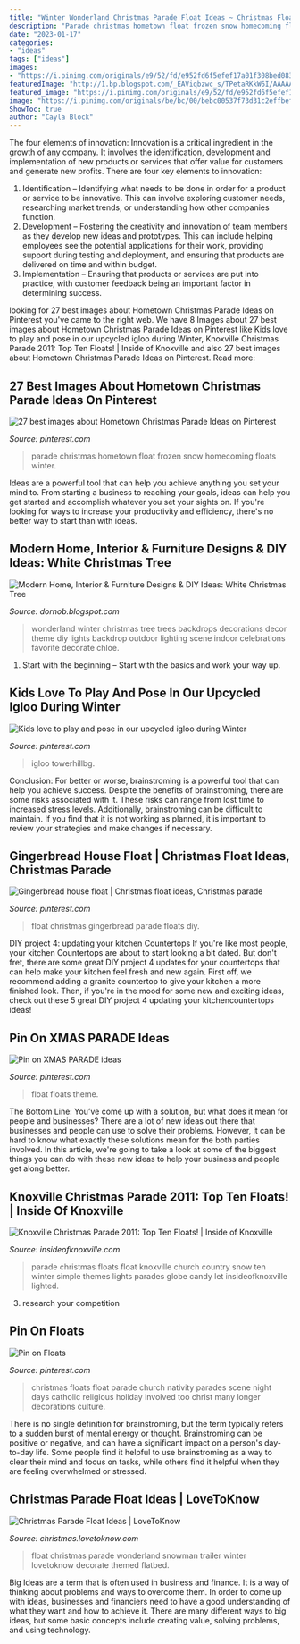 ```yaml
---
title: "Winter Wonderland Christmas Parade Float Ideas ~ Christmas Floats Float Parade Church Nativity Parades Scene Night Days Catholic Religious Holiday Involved Too Christ Many Longer Decorations Culture"
description: "Parade christmas hometown float frozen snow homecoming floats winter"
date: "2023-01-17"
categories:
- "ideas"
tags: ["ideas"]
images:
- "https://i.pinimg.com/originals/e9/52/fd/e952fd6f5efef17a01f308bed0834ecf.jpg"
featuredImage: "http://1.bp.blogspot.com/_EAViqbzwc_s/TPetaRKkW6I/AAAAAAAADMQ/tpygqUeFobs/s1600/White+Christmas+Wallpapers+%25283%2529.jpg"
featured_image: "https://i.pinimg.com/originals/e9/52/fd/e952fd6f5efef17a01f308bed0834ecf.jpg"
image: "https://i.pinimg.com/originals/be/bc/00/bebc00537f73d31c2effbef1837fe987.jpg"
ShowToc: true
author: "Cayla Block"
---
```



The four elements of innovation:
Innovation is a critical ingredient in the growth of any company. It involves the identification, development and implementation of new products or services that offer value for customers and generate new profits.
There are four key elements to innovation:
1) Identification – Identifying what needs to be done in order for a product or service to be innovative. This can involve exploring customer needs, researching market trends, or understanding how other companies function.
2) Development – Fostering the creativity and innovation of team members as they develop new ideas and prototypes. This can include helping employees see the potential applications for their work, providing support during testing and deployment, and ensuring that products are delivered on time and within budget. 
3) Implementation – Ensuring that products or services are put into practice, with customer feedback being an important factor in determining success.

	

		
looking for 27 best images about Hometown Christmas Parade Ideas on Pinterest you've came to the right web. We have 8 Images about 27 best images about Hometown Christmas Parade Ideas on Pinterest like Kids love to play and pose in our upcycled igloo during Winter, Knoxville Christmas Parade 2011: Top Ten Floats! | Inside of Knoxville and also 27 best images about Hometown Christmas Parade Ideas on Pinterest. Read more:
		
    
## 27 Best Images About Hometown Christmas Parade Ideas On Pinterest

<img loading=lazy src="https://s-media-cache-ak0.pinimg.com/736x/ea/9b/1b/ea9b1bf2565da7add1414db7c761e8e5--homecoming-parade-teen-life.jpg" onerror="this.onerror=null;this.src='https://tse4.mm.bing.net/th?id=OIP.un_GGfT3zIxB6yzbtD81ZgHaJ3&amp;pid=15.1';" alt="27 best images about Hometown Christmas Parade Ideas on Pinterest">

_Source: pinterest.com_

>parade christmas hometown float frozen snow homecoming floats winter. 

	

Ideas are a powerful tool that can help you achieve anything you set your mind to. From starting a business to reaching your goals, ideas can help you get started and accomplish whatever you set your sights on. If you're looking for ways to increase your productivity and efficiency, there's no better way to start than with ideas.

    
## Modern Home, Interior &amp; Furniture Designs &amp; DIY Ideas: White Christmas Tree

<img loading=lazy src="http://1.bp.blogspot.com/_EAViqbzwc_s/TPetaRKkW6I/AAAAAAAADMQ/tpygqUeFobs/s1600/White+Christmas+Wallpapers+%25283%2529.jpg" onerror="this.onerror=null;this.src='https://tse1.mm.bing.net/th?id=OIP.qJ2DEoSlfVRG-mcPmpSIyAHaHN&amp;pid=15.1';" alt="Modern Home, Interior &amp; Furniture Designs &amp; DIY Ideas: White Christmas Tree">

_Source: dornob.blogspot.com_

>wonderland winter christmas tree trees backdrops decorations decor theme diy lights backdrop outdoor lighting scene indoor celebrations favorite decorate chloe. 

	

1. Start with the beginning – Start with the basics and work your way up.

    
## Kids Love To Play And Pose In Our Upcycled Igloo During Winter

<img loading=lazy src="https://i.pinimg.com/originals/be/bc/00/bebc00537f73d31c2effbef1837fe987.jpg" onerror="this.onerror=null;this.src='https://tse3.mm.bing.net/th?id=OIP.kza6Zpbz8kWq6z6rRRWj9QHaE6&amp;pid=15.1';" alt="Kids love to play and pose in our upcycled igloo during Winter">

_Source: pinterest.com_

>igloo towerhillbg. 

	

Conclusion: For better or worse, brainstroming is a powerful tool that can help you achieve success.
Despite the benefits of brainstroming, there are some risks associated with it. These risks can range from lost time to increased stress levels. Additionally, brainstroming can be difficult to maintain. If you find that it is not working as planned, it is important to review your strategies and make changes if necessary.

    
## Gingerbread House Float | Christmas Float Ideas, Christmas Parade

<img loading=lazy src="https://i.pinimg.com/originals/e9/52/fd/e952fd6f5efef17a01f308bed0834ecf.jpg" onerror="this.onerror=null;this.src='https://tse4.mm.bing.net/th?id=OIP.6P-rY8CpD8zlviM26hbMhwHaJ4&amp;pid=15.1';" alt="Gingerbread house float | Christmas float ideas, Christmas parade">

_Source: pinterest.com_

>float christmas gingerbread parade floats diy. 

	

DIY project 4: updating your kitchen Countertops
If you're like most people, your kitchen Countertops are about to start looking a bit dated. But don't fret, there are some great DIY project 4 updates for your countertops that can help make your kitchen feel fresh and new again. First off, we recommend adding a granite countertop to give your kitchen a more finished look. Then, if you're in the mood for some new and exciting ideas, check out these 5 great DIY project 4 updating your kitchencountertops ideas!

    
## Pin On XMAS PARADE Ideas

<img loading=lazy src="https://i.pinimg.com/originals/b4/22/a5/b422a5e14002fac90921810dce20e500.jpg" onerror="this.onerror=null;this.src='https://tse4.mm.bing.net/th?id=OIP.s4XnwOQ_4cWwKdLkeX-SRQAAAA&amp;pid=15.1';" alt="Pin on XMAS PARADE ideas">

_Source: pinterest.com_

>float floats theme. 

	

The Bottom Line: You’ve come up with a solution, but what does it mean for people and businesses?
There are a lot of new ideas out there that businesses and people can use to solve their problems. However, it can be hard to know what exactly these solutions mean for the both parties involved. In this article, we're going to take a look at some of the biggest things you can do with these new ideas to help your business and people get along better.

    
## Knoxville Christmas Parade 2011: Top Ten Floats! | Inside Of Knoxville

<img loading=lazy src="http://3.bp.blogspot.com/-f0JhRjCcvRo/TtxKhfJR59I/AAAAAAAAEaw/7Hj7C1YYKNE/s1600/Floats8%252C+Knoxville+Christmas+Parade%252C+2011.jpg" onerror="this.onerror=null;this.src='https://tse2.mm.bing.net/th?id=OIP.s75ZSpYIuF6FKqDw-B4LSQHaFN&amp;pid=15.1';" alt="Knoxville Christmas Parade 2011: Top Ten Floats! | Inside of Knoxville">

_Source: insideofknoxville.com_

>parade christmas floats float knoxville church country snow ten winter simple themes lights parades globe candy let insideofknoxville lighted. 

	

3. research your competition 

    
## Pin On Floats

<img loading=lazy src="https://i.pinimg.com/originals/9e/d3/78/9ed37871ab160497a3e24378383852c6.jpg" onerror="this.onerror=null;this.src='https://tse2.mm.bing.net/th?id=OIP.kYIC0QNVHyettDZeINZUKQHaE6&amp;pid=15.1';" alt="Pin on Floats">

_Source: pinterest.com_

>christmas floats float parade church nativity parades scene night days catholic religious holiday involved too christ many longer decorations culture. 

	

There is no single definition for brainstroming, but the term typically refers to a sudden burst of mental energy or thought. Brainstroming can be positive or negative, and can have a significant impact on a person's day-to-day life. Some people find it helpful to use brainstroming as a way to clear their mind and focus on tasks, while others find it helpful when they are feeling overwhelmed or stressed.

    
## Christmas Parade Float Ideas | LoveToKnow

<img loading=lazy src="https://cf.ltkcdn.net/christmas/images/std/189871-425x319-Winter-Wonderland-Float.jpg" onerror="this.onerror=null;this.src='https://tse2.mm.bing.net/th?id=OIP.2_ki6TEQM6r05k9Le87yrgHaFj&amp;pid=15.1';" alt="Christmas Parade Float Ideas | LoveToKnow">

_Source: christmas.lovetoknow.com_

>float christmas parade wonderland snowman trailer winter lovetoknow decorate themed flatbed. 

	

Big Ideas are a term that is often used in business and finance. It is a way of thinking about problems and ways to overcome them. In order to come up with ideas, businesses and financiers need to have a good understanding of what they want and how to achieve it. There are many different ways to big ideas, but some basic concepts include creating value, solving problems, and using technology.

